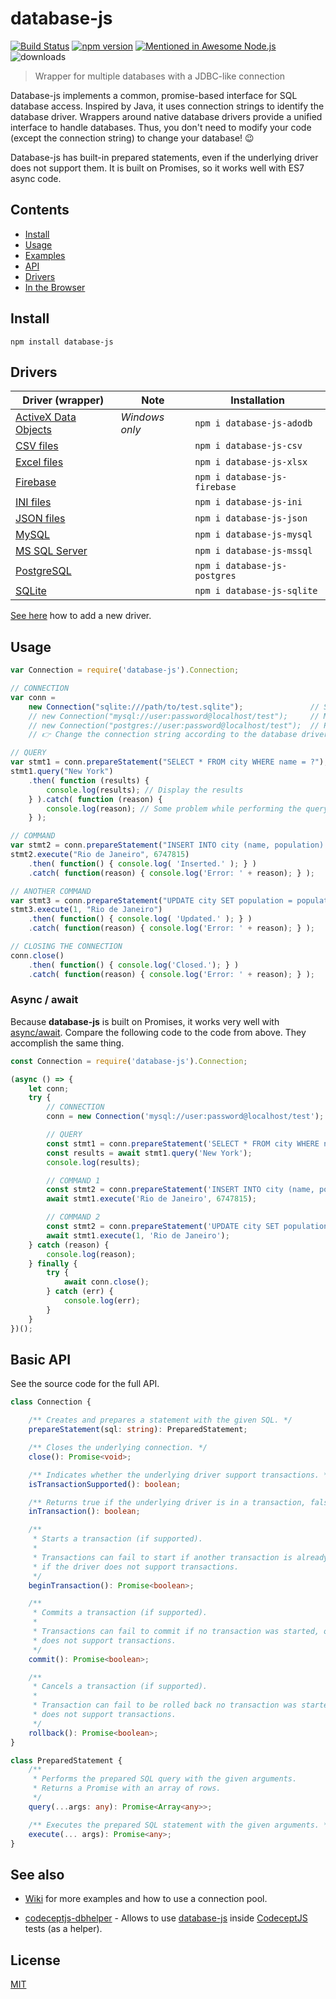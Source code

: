 # database-js

[![Build Status](https://travis-ci.org/mlaanderson/database-js.svg?branch=master)](https://travis-ci.org/mlaanderson/database-js)
[![npm version](https://badge.fury.io/js/database-js.svg)](https://badge.fury.io/js/database-js)
[![Mentioned in Awesome Node.js](https://awesome.re/mentioned-badge.svg)](https://github.com/sindresorhus/awesome-nodejs)
![downloads](https://img.shields.io/npm/dw/database-js)

> Wrapper for multiple databases with a JDBC-like connection

Database-js implements a common, promise-based interface for SQL database access. Inspired by Java, it uses connection strings to identify the database driver. Wrappers around native database drivers provide a unified interface to handle databases. Thus, you don't need to modify your code (except the connection string) to change your database! 😉

Database-js has built-in prepared statements, even if the underlying driver does not support them. It is built on Promises, so it works well with ES7 async code.

## Contents

* [Install](#install)
* [Usage](#usage)
* [Examples](//github.com/mlaanderson/database-js/wiki/Examples)
* [API](//github.com/mlaanderson/database-js/wiki/API)
* [Drivers](//github.com/mlaanderson/database-js/wiki/Drivers)
* [In the Browser](//github.com/mlaanderson/database-js/wiki/Browsers)

## Install

```shell
npm install database-js
```

## Drivers

| Driver (wrapper) | Note | Installation |
| ---------------- | ---- | ------------ |
| [ActiveX Data Objects](//github.com/mlaanderson/database-js-adodb) | *Windows only* | `npm i database-js-adodb` |
| [CSV files](//github.com/mlaanderson/database-js-csv) | | `npm i database-js-csv` |
| [Excel files](//github.com/mlaanderson/database-js-xlsx) | | `npm i database-js-xlsx` |
| [Firebase](//github.com/mlaanderson/database-js-firebase) | | `npm i database-js-firebase` |
| [INI files](//github.com/mlaanderson/database-js-ini) | | `npm i database-js-ini` |
| [JSON files](//github.com/thiagodp/database-js-json) | | `npm i database-js-json` |
| [MySQL](//github.com/mlaanderson/database-js-mysql) | | `npm i database-js-mysql` |
| [MS SQL Server](https://github.com/thiagodp/database-js-mssql) | | `npm i database-js-mssql` |
| [PostgreSQL](//github.com/mlaanderson/database-js-postgres) | | `npm i database-js-postgres` |
| [SQLite](//github.com/mlaanderson/database-js-sqlite) | | `npm i database-js-sqlite` |

[See here](//github.com/mlaanderson/database-js/wiki/Drivers#implementing-a-new-driver) how to add a new driver.

## Usage

```javascript
var Connection = require('database-js').Connection;

// CONNECTION
var conn =
	new Connection("sqlite:///path/to/test.sqlite");               // SQLite
	// new Connection("mysql://user:password@localhost/test");     // MySQL
	// new Connection("postgres://user:password@localhost/test");  // PostgreSQL
	// 👉 Change the connection string according to the database driver

// QUERY
var stmt1 = conn.prepareStatement("SELECT * FROM city WHERE name = ?");
stmt1.query("New York")
	.then( function (results) {
		console.log(results); // Display the results
	} ).catch( function (reason) {
		console.log(reason); // Some problem while performing the query
	} );

// COMMAND
var stmt2 = conn.prepareStatement("INSERT INTO city (name, population) VALUES (?, ?)");
stmt2.execute("Rio de Janeiro", 6747815)
	.then( function() { console.log( 'Inserted.' ); } )
	.catch( function(reason) { console.log('Error: ' + reason); } );

// ANOTHER COMMAND
var stmt3 = conn.prepareStatement("UPDATE city SET population = population + ? WHERE name = ?");
stmt3.execute(1, "Rio de Janeiro")
	.then( function() { console.log( 'Updated.' ); } )
	.catch( function(reason) { console.log('Error: ' + reason); } );

// CLOSING THE CONNECTION
conn.close()
	.then( function() { console.log('Closed.'); } )
	.catch( function(reason) { console.log('Error: ' + reason); } );
```

### Async / await

Because **database-js** is built on Promises, it works very well with [async/await](https://developer.mozilla.org/en-US/docs/Web/JavaScript/Reference/Operators/async_function). Compare the following code to the code from above. They accomplish the same thing.
```javascript
const Connection = require('database-js').Connection;

(async () => {
	let conn;
	try {
		// CONNECTION
		conn = new Connection('mysql://user:password@localhost/test');

		// QUERY
		const stmt1 = conn.prepareStatement('SELECT * FROM city WHERE name = ?');
		const results = await stmt1.query('New York');
		console.log(results);

		// COMMAND 1
		const stmt2 = conn.prepareStatement('INSERT INTO city (name, population) VALUES (?,?)');
		await stmt1.execute('Rio de Janeiro', 6747815);

		// COMMAND 2
		const stmt2 = conn.prepareStatement('UPDATE city SET population = population + ? WHERE name = ?');
		await stmt1.execute(1, 'Rio de Janeiro');
	} catch (reason) {
		console.log(reason);
	} finally {
		try {
			await conn.close();
		} catch (err) {
			console.log(err);
		}
	}
})();
```

## Basic API

See the source code for the full API.

```ts
class Connection {

	/** Creates and prepares a statement with the given SQL. */
	prepareStatement(sql: string): PreparedStatement;

	/** Closes the underlying connection. */
	close(): Promise<void>;

	/** Indicates whether the underlying driver support transactions. */
	isTransactionSupported(): boolean;

	/** Returns true if the underlying driver is in a transaction, false otherwise. */
	inTransaction(): boolean;

	/**
	 * Starts a transaction (if supported).
	 *
	 * Transactions can fail to start if another transaction is already running or
	 * if the driver does not support transactions.
	 */
	beginTransaction(): Promise<boolean>;

	/**
	 * Commits a transaction (if supported).
	 *
	 * Transactions can fail to commit if no transaction was started, or if the driver
	 * does not support transactions.
	 */
	commit(): Promise<boolean>;

	/**
	 * Cancels a transaction (if supported).
	 *
	 * Transaction can fail to be rolled back no transaction was started, or if the driver
	 * does not support transactions.
	 */
	rollback(): Promise<boolean>;
}
```

```ts
class PreparedStatement {
	/**
	 * Performs the prepared SQL query with the given arguments.
	 * Returns a Promise with an array of rows.
	 */
	query(...args: any): Promise<Array<any>>;

	/** Executes the prepared SQL statement with the given arguments. */
	execute(... args): Promise<any>;
}
```


## See also

- [Wiki](https://github.com/mlaanderson/database-js/wiki) for more examples and how to use a connection pool.

- [codeceptjs-dbhelper](https://github.com/thiagodp/codeceptjs-dbhelper) - Allows to use [database-js](https://github.com/mlaanderson/database-js) inside [CodeceptJS](https://github.com/codeception/codeceptjs/) tests (as a helper).


## License

[MIT](LICENSE)

